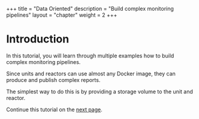 +++
title = "Data Oriented"
description = "Build complex monitoring pipelines"
layout = "chapter"
weight = 2
+++

# Introduction

In this tutorial, you will learn through multiple examples how to build complex
monitoring pipelines.

Since units and reactors can use almost any Docker image, they can produce and
publish complex reports.

The simplest way to do this is by providing a storage volume to the unit and reactor.

Continue this tutorial on the [next page](/docs/dockerized-supervision/data/volume).

